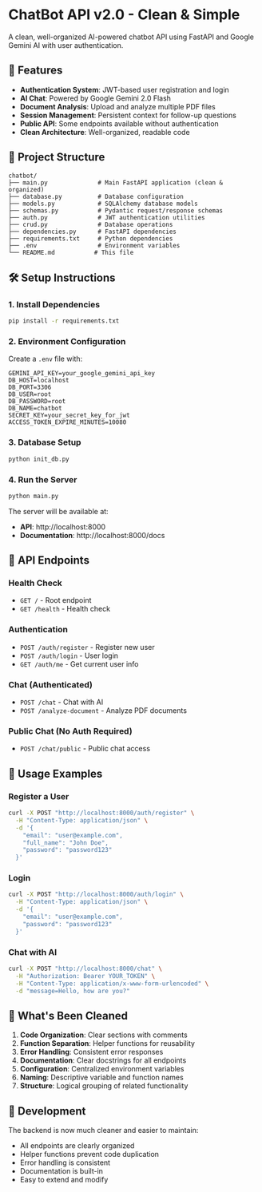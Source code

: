 # ChatBot API v2.0 - Clean & Simple

A clean, well-organized AI-powered chatbot API using FastAPI and Google Gemini AI with user authentication.

## 🚀 Features

- **Authentication System**: JWT-based user registration and login
- **AI Chat**: Powered by Google Gemini 2.0 Flash
- **Document Analysis**: Upload and analyze multiple PDF files
- **Session Management**: Persistent context for follow-up questions
- **Public API**: Some endpoints available without authentication
- **Clean Architecture**: Well-organized, readable code

## 📁 Project Structure

```
chatbot/
├── main.py              # Main FastAPI application (clean & organized)
├── database.py          # Database configuration
├── models.py            # SQLAlchemy database models
├── schemas.py           # Pydantic request/response schemas
├── auth.py              # JWT authentication utilities
├── crud.py              # Database operations
├── dependencies.py      # FastAPI dependencies
├── requirements.txt     # Python dependencies
├── .env                 # Environment variables
└── README.md           # This file
```

## 🛠️ Setup Instructions

### 1. Install Dependencies
```bash
pip install -r requirements.txt
```

### 2. Environment Configuration
Create a `.env` file with:
```
GEMINI_API_KEY=your_google_gemini_api_key
DB_HOST=localhost
DB_PORT=3306
DB_USER=root
DB_PASSWORD=root
DB_NAME=chatbot
SECRET_KEY=your_secret_key_for_jwt
ACCESS_TOKEN_EXPIRE_MINUTES=10080
```

### 3. Database Setup
```bash
python init_db.py
```

### 4. Run the Server
```bash
python main.py
```

The server will be available at:
- **API**: http://localhost:8000
- **Documentation**: http://localhost:8000/docs

## 🔗 API Endpoints

### Health Check
- `GET /` - Root endpoint
- `GET /health` - Health check

### Authentication
- `POST /auth/register` - Register new user
- `POST /auth/login` - User login
- `GET /auth/me` - Get current user info

### Chat (Authenticated)
- `POST /chat` - Chat with AI
- `POST /analyze-document` - Analyze PDF documents

### Public Chat (No Auth Required)
- `POST /chat/public` - Public chat access

## 📝 Usage Examples

### Register a User
```bash
curl -X POST "http://localhost:8000/auth/register" \
  -H "Content-Type: application/json" \
  -d '{
    "email": "user@example.com",
    "full_name": "John Doe",
    "password": "password123"
  }'
```

### Login
```bash
curl -X POST "http://localhost:8000/auth/login" \
  -H "Content-Type: application/json" \
  -d '{
    "email": "user@example.com",
    "password": "password123"
  }'
```

### Chat with AI
```bash
curl -X POST "http://localhost:8000/chat" \
  -H "Authorization: Bearer YOUR_TOKEN" \
  -H "Content-Type: application/x-www-form-urlencoded" \
  -d "message=Hello, how are you?"
```

## 🧹 What's Been Cleaned

1. **Code Organization**: Clear sections with comments
2. **Function Separation**: Helper functions for reusability
3. **Error Handling**: Consistent error responses
4. **Documentation**: Clear docstrings for all endpoints
5. **Configuration**: Centralized environment variables
6. **Naming**: Descriptive variable and function names
7. **Structure**: Logical grouping of related functionality

## 🔧 Development

The backend is now much cleaner and easier to maintain:
- All endpoints are clearly organized
- Helper functions prevent code duplication
- Error handling is consistent
- Documentation is built-in
- Easy to extend and modify
